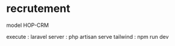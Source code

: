 # recrutement
model HOP-CRM

execute : 
laravel server : 
  php artisan serve
tailwind : 
  npm run dev
